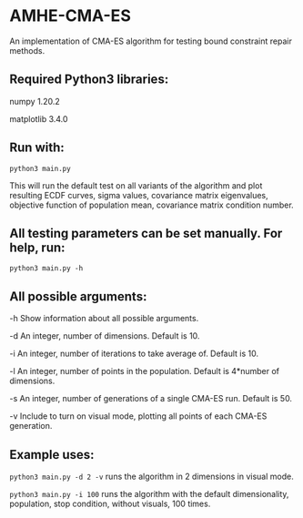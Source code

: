 # AMHE-CMA-ES
An implementation of CMA-ES algorithm for testing bound constraint repair methods.

## Required Python3 libraries:

numpy 1.20.2

matplotlib 3.4.0

## Run with:

`python3 main.py`

This will run the default test on all variants of the algorithm and plot resulting ECDF curves, sigma values, covariance matrix eigenvalues, objective function of population mean, covariance matrix condition number.

## All testing parameters can be set manually. For help, run:

`python3 main.py -h`

## All possible arguments:

-h Show information about all possible arguments.

-d An integer, number of dimensions. Default is 10.

-i An integer, number of iterations to take average of. Default is 10.

-l An integer, number of points in the population. Default is 4*number of dimensions.

-s An integer, number of generations of a single CMA-ES run. Default is 50.

-v Include to turn on visual mode, plotting all points of each CMA-ES generation.

## Example uses:

`python3 main.py -d 2 -v`
runs the algorithm in 2 dimensions in visual mode.

`python3 main.py -i 100`
runs the algorithm with the default dimensionality, population, stop condition, without visuals, 100 times.
